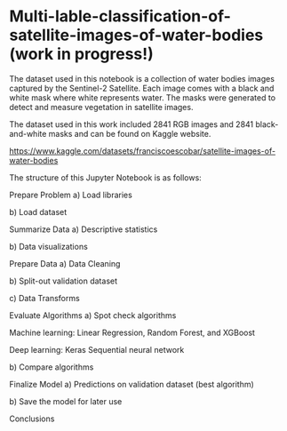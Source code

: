 # Multi-lable-classification-of-satellite-images-of-water-bodies (work in progress!)

The dataset used in this notebook is a collection of water bodies images captured by the Sentinel-2 Satellite. Each image comes with a 
black and white mask where white represents water. The masks were generated to detect and measure vegetation in satellite images.

The dataset used in this work included 2841 RGB images and 2841 black-and-white masks and can be found on Kaggle website.

https://www.kaggle.com/datasets/franciscoescobar/satellite-images-of-water-bodies

The structure of this Jupyter Notebook is as follows:

Prepare Problem
a) Load libraries

b) Load dataset

Summarize Data
a) Descriptive statistics

b) Data visualizations

Prepare Data
a) Data Cleaning

b) Split-out validation dataset

c) Data Transforms

Evaluate Algorithms
a) Spot check algorithms

Machine learning: Linear Regression, Random Forest, and XGBoost

Deep learning: Keras Sequential neural network

b) Compare algorithms

Finalize Model
a) Predictions on validation dataset (best algorithm)

b) Save the model for later use

Conclusions

